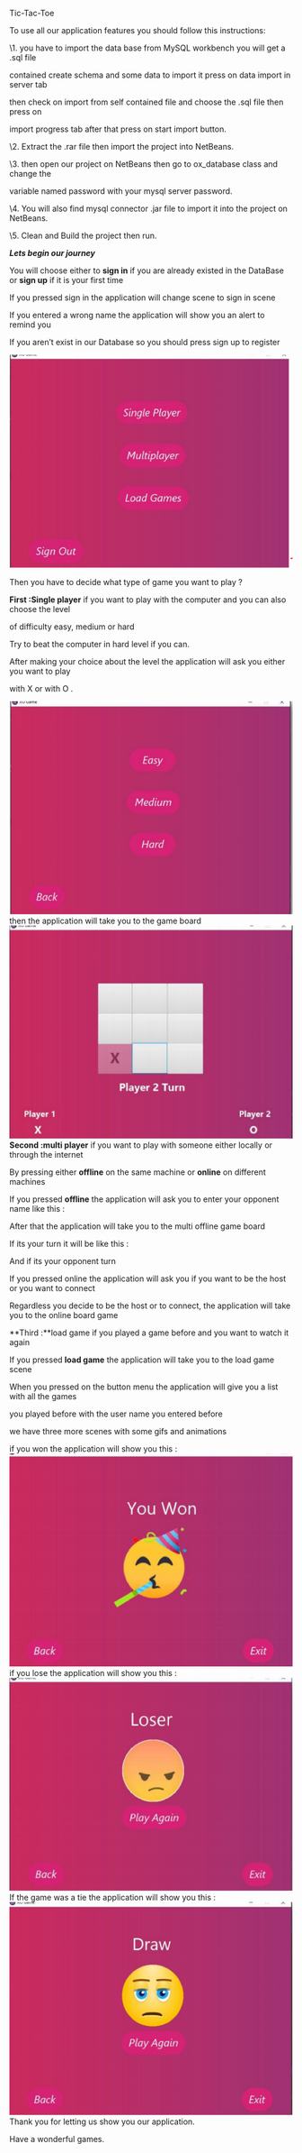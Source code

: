 ﻿Tic-Tac-Toe

To use all our application features you should follow this instructions:

\1. you have to import the data base from MySQL workbench you will get a .sql file

contained create schema and some data to import it press on data import in server tab

then check on import from self contained file and choose the .sql file then press on

import progress tab after that press on start import button.

\2. Extract the .rar file then import the project into NetBeans.

\3. then open our project on NetBeans then go to ox\_database class and change the

variable named password with your mysql server password.

\4. You will also find mysql connector .jar file to import it into the project on NetBeans.

\5. Clean and Build the project then run.

***Lets begin our journey***

You will choose either to **sign in** if you are already existed in the DataBase or **sign up** if it is your first time

If you pressed sign in the application will change scene to sign in scene

If you entered a wrong name the application will show you an alert to remind you 

If you aren’t exist in our Database so you should press sign up to register 

![ ](images/6.png)

Then you have to decide what type of game you want to play ?

**First :Single player** if you want to play with the computer and you can also choose the level

of difficulty easy, medium or hard

Try to beat the computer in hard level if you can.

After making your choice about the level the application will ask you either you want to play

with X or with O .

![ ](images/7.png)
then the application will take you to the game board
![ ](images/4.png)
**Second :multi player** if you want to play with someone either locally or through the internet

By pressing either **offline** on the same machine or **online** on different machines

If you pressed **offline** the application will ask you to enter your opponent name like this :

After that the application will take you to the multi offline game board

If its your turn it will be like this :

And if its your opponent turn 

If you pressed online the application will ask you if you want to be the host or you want to connect

Regardless you decide to be the host or to connect, the application will take you to the online board game

**Third :**load game if you played a game before and you want to watch it again

If you pressed **load game** the application will take you to the load game scene

When you pressed on the button menu the application will give you a list with all the games

you played before with the user name you entered before

we have three more scenes with some gifs and animations

if you won the application will show you this :
![ ](images/3.png)
if you lose the application will show you this :
![ ](images/2.png)
If the game was a tie the application will show you this :
![ ](images/1.png)
Thank you for letting us show you our application.

Have a wonderful games.

